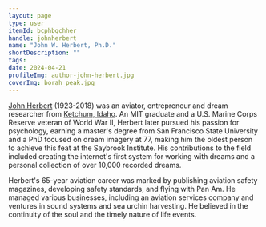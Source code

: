 ```yaml
---
layout: page
type: user
itemId: bcphbqchher
handle: johnherbert
name: "John W. Herbert, Ph.D."
shortDescription: ""
tags:
date: 2024-04-21
profileImg: author-john-herbert.jpg
coverImg: borah_peak.jpg
---
```


[John Herbert](https://www.mtexpress.com/obituaries/john-warne-herbert/article_d9979098-cc09-11e8-a34d-afe2af7e608a.html) (1923-2018) was an aviator, entrepreneur and dream researcher from [Ketchum, Idaho](https://en.wikipedia.org/wiki/Ketchum,_Idaho). An MIT graduate and a U.S. Marine Corps Reserve veteran of World War II, Herbert later pursued his passion for psychology, earning a master's degree from San Francisco State University and a PhD focused on dream imagery at 77, making him the oldest person to achieve this feat at the Saybrook Institute. His contributions to the field included creating the internet's first system for working with dreams and a personal collection of over 10,000 recorded dreams.

Herbert's 65-year aviation career was marked by publishing aviation safety magazines, developing safety standards, and flying with Pan Am. He managed various businesses, including an aviation services company and ventures in sound systems and sea urchin harvesting. He believed in the continuity of the soul and the timely nature of life events.

